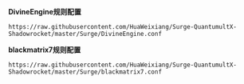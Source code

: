**DivineEngine规则配置**
```
https://raw.githubusercontent.com/HuaWeixiang/Surge-QuantumultX-Shadowrocket/master/Surge/DivineEngine.conf
```
**blackmatrix7规则配置**
```
https://raw.githubusercontent.com/HuaWeixiang/Surge-QuantumultX-Shadowrocket/master/Surge/blackmatrix7.conf
```